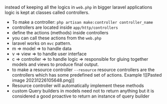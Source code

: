 instead of keeping all the logics in `web.php` in bigger laravel applications logic is kept at classes called controllers.

- To make a controller: `php artisan make:controller controller_name`
- controllers are located inside `app/http/controllers`
- define the actions (methods) inside controllers
- you can call these actions from the `web.php`
- laravel works on `mvc` pattern. 
- m => model => to handle data
- v => view => to handle user interface
- c => controller => to handle logic => responsible for gluing together models and views to produce final output.
- to make a resource controller `--resource` resource controllers are the controllers which has some predefined set of actions. Example
![[Pasted image 20231226105648.png]]
- Resource controller will automatically implement these methods
- custom Query builders in models need not to return anything but it is considered a good proactive to return an instance of query builder